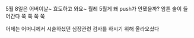 5월 8일은 어버이날~
효도하고 와요~
월레 5월게 왜 push가 안됐을까?
암튼 술이 들어간다 쭉 쭉 쭉 쭉

어제는 어머니께서 시술하셨던 심장관련 검사를 하시기 위해 올라오셨다
